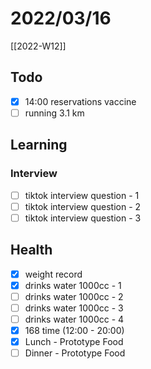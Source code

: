 # 2022/03/16

[[2022-W12]]

## Todo

- [x] 14:00 reservations vaccine
- [ ] running 3.1 km

## Learning

### Interview

- [ ] tiktok interview question - 1
- [ ] tiktok interview question - 2
- [ ] tiktok interview question - 3

## Health

- [x] weight record
- [x] drinks water 1000cc - 1
- [ ] drinks water 1000cc - 2
- [ ] drinks water 1000cc - 3
- [ ] drinks water 1000cc - 4
- [x] 168 time (12:00 - 20:00)
- [x] Lunch - Prototype Food
- [ ] Dinner - Prototype Food
